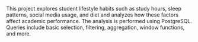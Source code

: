 This project explores student lifestyle habits such as study hours, sleep patterns, social media usage, and diet and analyzes how these factors affect academic performance.
The analysis is performed using PostgreSQL. Queries include basic selection, filtering, aggregation, window functions, and more.
